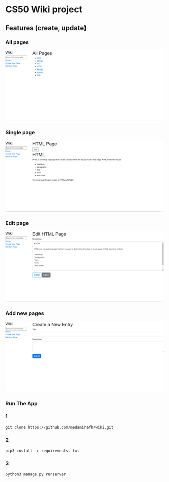# CS50 Wiki project

## Features (create, update)
### All pages
<img src="./assets/all.png" alt="all pages" />

### Single page
<img src="./assets/html_page.png" alt="html page" />

### Edit page
<img src="./assets/edit_page.png" alt="html page" />

### Add new pages
<img src="./assets/create_page.png" alt="html page" />

### Run The App

#### 1

``` 
git clone https://github.com/medaminefh/wiki.git
```

### 2

```
pip3 install -r requirements. txt
```

### 3 

```
python3 manage.py runserver
```

